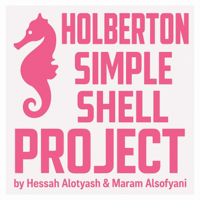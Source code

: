
<p align="center">
  <img src="https://github.com/maram-ra/holbertonschool-simple_shell/blob/0c303856604fe2bf06c26f38b740561fb2340ae6/91be7408-a469-435f-8c7d-c69c2401977a.png" width="800"/>
</p>
